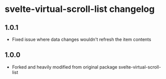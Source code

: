 # svelte-virtual-scroll-list changelog

## 1.0.1

- Fixed issue where data changes wouldn't refresh the item contents

## 1.0.0

- Forked and heavily modified from original package svelte-virtual-scroll-list